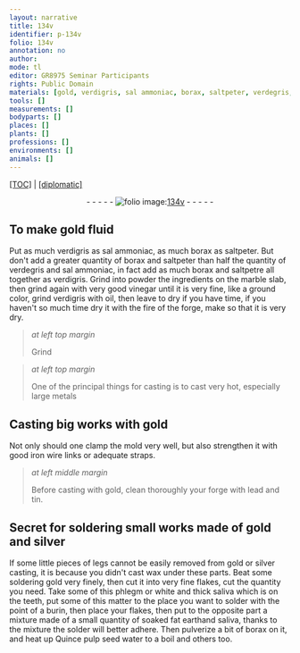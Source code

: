 ```yaml
---
layout: narrative
title: 134v
identifier: p-134v
folio: 134v
annotation: no
author:
mode: tl
editor: GR8975 Seminar Participants
rights: Public Domain
materials: [gold, verdigris, sal ammoniac, borax, saltpeter, verdegris, saltpetre, marble, vinegar, oil, lead, tin, silver, wax, saliva, earth, Quince pulp seed water]
tools: []
measurements: []
bodyparts: []
places: []
plants: []
professions: []
environments: []
animals: []
---
```


 <p><a href="{{ site.baseurl }}/translation/">[TOC]</a> | <a href="{{ site.baseurl }}/texts/p-134v_tc/" target="_blank">[diplomatic]</a></p><div class="folio" align="center">- - - - - <a href="http://gallica.bnf.fr/ark:/12148/btv1b10500001g/f274.image" target="_blank"><img src="https://cu-mkp.github.io/2017-workshop-edition/assets/photo-icon.png" alt="folio image: " style="display:inline-block; margin-bottom:-3px;"/>134v</a> - - - - - </div>  
  

##  To make <span class="m">gold</span> fluid 

 
 Put as much <span class="m">verdigris</span> as <span class="m">sal ammoniac</span>, as much <span class="m">borax</span> as <span class="m">saltpeter</span>. But don't add a greater quantity of <span class="m">borax</span> and <span class="m">saltpeter</span> than half the quantity of <span class="m">verdegris</span> and <span class="m">sal ammoniac</span>, in fact add as much <span class="m">borax</span> and <span class="m">saltpetre</span> all together as <span class="m">verdigris</span>. Grind into powder the ingredients on the <span class="m">marble</span> slab, then grind again with very good <span class="m">vinegar</span> until it is very fine, like a ground color, grind <span class="m">verdigris</span> with <span class="m">oil</span>, then leave to dry if you have time, if you haven't so much time dry it with the fire of the forge, make so that it is very dry.
 
> *at left top margin*
> 
> 
>   Grind
 
> *at left top margin*
> 
> 
>   One of the principal things for casting is to cast very hot, especially large metals
 
 
  

##  Casting big works with <span class="m">gold</span>

 
 Not only should one clamp the mold very well, but also strengthen it with good iron wire links or adequate straps.
 
> *at left middle margin*
> 
> 
>   Before casting with gold, clean thoroughly your forge with <span class="m">lead</span> and <span class="m">tin</span>.
 
 
  

## Secret for soldering small works made of <span class="m">gold</span> and <span class="m">silver</span>

 
 If some little pieces of legs cannot be easily removed from <span class="m">gold</span> or <span class="m">silver</span> casting, it is because you didn't cast <span class="m">wax</span> under these parts. Beat some soldering <span class="m">gold</span> very finely, then cut it into very fine flakes, cut the quantity you need. Take some of this phlegm or white and thick <span class="m">saliva</span> which is on the teeth, put some of this matter to the place you want to solder with the point of a burin, then place your flakes, then put to the opposite part a mixture made of a small quantity of soaked fat <span class="m">earth</span>and <span class="m">saliva</span>, thanks to the mixture the solder will better adhere. Then pulverize a bit of <span class="m">borax</span> on it, and heat up <span class="m">Quince pulp seed water</span> to a boil and others too.
 
 